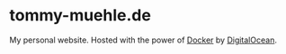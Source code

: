 tommy-muehle.de
===============

My personal website. Hosted with the power of [Docker](https://www.docker.com/) by [DigitalOcean](https://www.digitalocean.com).
